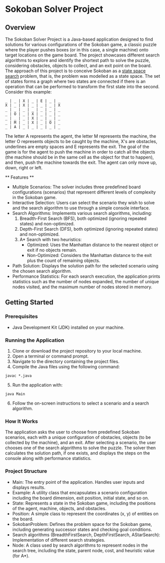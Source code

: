 # Sokoban Solver Project

## Overview

The Sokoban Solver Project is a Java-based application designed to find solutions for various configurations of the Sokoban game, a classic puzzle where the player pushes boxes (or in this case, a single machine) onto target locations on the game board. The project showcases different search algorithms to explore and identify the shortest path to solve the puzzle, considering obstacles, objects to collect, and an exit point on the board.
The approach of this project is to conceive Sokoban as a [state space search](https://en.wikipedia.org/wiki/State_space_search) problem, that is, the problem was modelled as a state space. The set of states forms a graph where two states are connected if there is an operation that can be performed to transform the first state into the second. Consider this example:

```
_ | _ | X | _ | E | _ | _
X | _ | X | _ | _ | _ | X
_ | _ | _ | _ | _ | _ | _
_ | O | _ | X | _ | _ | _
_ | _ | _ | X | _ | _ | _
_ | M | _ | X | _ | O | _
_ | A | _ | _ | _ | _ | _
```

The letter A represents the agent, the letter M represents the machine, the letter O represents objects to be caught by the machine, X's are obstacles, underlines are empty spaces and E represents the exit. The goal of the game is for the agent to push the machine in order to catch all the objects (the machine should be in the same cell as the object for that to happen), and then, push the machine towards the exit. The agent can only move up, down, right or left.

** Features **

- Multiple Scenarios: The solver includes three predefined board configurations (scenarios) that represent different levels of complexity in the Sokoban game.
- Interactive Selection: Users can select the scenario they wish to solve and the search algorithm to use through a simple console interface.
- Search Algorithms: Implements various search algorithms, including:
  1. Breadth-First Search (BFS), both optimized (ignoring repeated states) and non-optimized.
  2. Depth-First Search (DFS), both optimized (ignoring repeated states) and non-optimized.
  3. A\* Search with two heuristics:
     - Optimized: Uses the Manhattan distance to the nearest object or exit if no objects remain.
     - Non-Optimized: Considers the Manhattan distance to the exit plus the count of remaining objects.
- Path Solution: Displays the solution path for the selected scenario using the chosen search algorithm.
- Performance Statistics: For each search execution, the application prints statistics such as the number of nodes expanded, the number of unique nodes visited, and the maximum number of nodes stored in memory.

## Getting Started

### Prerequisites

- Java Development Kit (JDK) installed on your machine.

### Running the Application

1. Clone or download the project repository to your local machine.
2. Open a terminal or command prompt.
3. Navigate to the directory containing the project files.
4. Compile the Java files using the following command:

```
javac *.java
```

5. Run the application with:

```
java Main
```

6. Follow the on-screen instructions to select a scenario and a search algorithm.

### How It Works

The application asks the user to choose from predefined Sokoban scenarios, each with a unique configuration of obstacles, objects (to be collected by the machine), and an exit. After selecting a scenario, the user chooses one of the search algorithms to solve the puzzle. The solver then calculates the solution path, if one exists, and displays the steps on the console along with performance statistics.

### Project Structure

- Main: The entry point of the application. Handles user inputs and displays results.
- Example: A utility class that encapsulates a scenario configuration including the board dimension, exit position, initial state, and so on.
- State: Represents a state in the Sokoban game, including the positions of the agent, machine, objects, and obstacles.
- Position: A simple class to represent the coordinates (x, y) of entities on the board.
- SokobanProblem: Defines the problem space for the Sokoban game, including generating successor states and checking goal conditions.
- Search algorithms (BreadthFirstSearch, DepthFirstSearch, AStarSearch): Implementation of different search strategies.
- Node: A class used by search algorithms to represent nodes in the search tree, including the state, parent node, cost, and heuristic value (for A\*).
